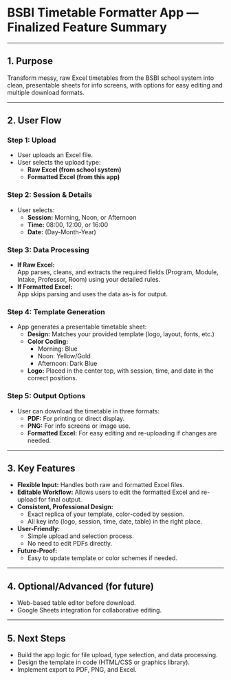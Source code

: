 # BSBI Timetable Formatter App — Finalized Feature Summary

---

## 1. Purpose
Transform messy, raw Excel timetables from the BSBI school system into clean, presentable sheets for info screens, with options for easy editing and multiple download formats.

---

## 2. User Flow

### Step 1: Upload
- User uploads an Excel file.
- User selects the upload type:
  - **Raw Excel (from school system)**
  - **Formatted Excel (from this app)**

### Step 2: Session & Details
- User selects:
  - **Session:** Morning, Noon, or Afternoon
  - **Time:** 08:00, 12:00, or 16:00
  - **Date:** (Day-Month-Year)

### Step 3: Data Processing
- **If Raw Excel:**  
  App parses, cleans, and extracts the required fields (Program, Module, Intake, Professor, Room) using your detailed rules.
- **If Formatted Excel:**  
  App skips parsing and uses the data as-is for output.

### Step 4: Template Generation
- App generates a presentable timetable sheet:
  - **Design:** Matches your provided template (logo, layout, fonts, etc.)
  - **Color Coding:**  
    - Morning: Blue  
    - Noon: Yellow/Gold  
    - Afternoon: Dark Blue  
  - **Logo:** Placed in the center top, with session, time, and date in the correct positions.

### Step 5: Output Options
- User can download the timetable in three formats:
  - **PDF:** For printing or direct display.
  - **PNG:** For info screens or image use.
  - **Formatted Excel:** For easy editing and re-uploading if changes are needed.

---

## 3. Key Features

- **Flexible Input:** Handles both raw and formatted Excel files.
- **Editable Workflow:** Allows users to edit the formatted Excel and re-upload for final output.
- **Consistent, Professional Design:**  
  - Exact replica of your template, color-coded by session.
  - All key info (logo, session, time, date, table) in the right place.
- **User-Friendly:**  
  - Simple upload and selection process.
  - No need to edit PDFs directly.
- **Future-Proof:**  
  - Easy to update template or color schemes if needed.

---

## 4. Optional/Advanced (for future)
- Web-based table editor before download.
- Google Sheets integration for collaborative editing.

---

## 5. Next Steps
- Build the app logic for file upload, type selection, and data processing.
- Design the template in code (HTML/CSS or graphics library).
- Implement export to PDF, PNG, and Excel.
 